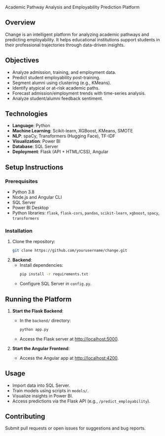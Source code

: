  Academic Pathway Analysis and Employability Prediction Platform

## Overview
Change is an intelligent platform for analyzing academic pathways and predicting employability. It helps educational institutions support students in their professional trajectories through data-driven insights.

## Objectives
- Analyze admission, training, and employment data.
- Predict student employability post-training.
- Segment alumni using clustering (e.g., KMeans).
- Identify atypical or at-risk academic paths.
- Forecast admission/employment trends with time-series analysis.
- Analyze student/alumni feedback sentiment.

## Technologies
- **Language**: Python
- **Machine Learning**: Scikit-learn, XGBoost, KMeans, SMOTE
- **NLP**: spaCy, Transformers (Hugging Face), TF-IDF
- **Visualization**: Power BI
- **Database**: SQL Server
- **Deployment**: Flask (API + HTML/CSS), Angular

## Setup Instructions
### Prerequisites
- Python 3.8
- Node.js and Angular CLI
- SQL Server
- Power BI Desktop
- Python libraries: `flask`, `flask-cors`, `pandas`, `scikit-learn`, `xgboost`, `spacy`, `transformers`

### Installation
1. Clone the repository:
   ```bash
   git clone https://github.com/yourusername/change.git
   ```
2. **Backend**:
   - Install dependencies:
     ```bash
     pip install -r requirements.txt
     ```
   - Configure SQL Server in `config.py`.

## Running the Platform
1. **Start the Flask Backend**:
   - In the `backend/` directory:
     ```bash
     python app.py
     ```
   - Access the Flask server at [http://localhost:5000](http://localhost:5000).

2. **Start the Angular Frontend**:
 
   - Access the Angular app at [http://localhost:4200](http://localhost:4200).

## Usage
- Import data into SQL Server.
- Train models using scripts in `models/`.
- Visualize insights in Power BI.
- Access predictions via the Flask API (e.g., `/predict_employability`).

## Contributing
Submit pull requests or open issues for suggestions and bug reports.

